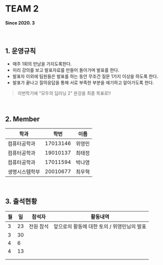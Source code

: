 # TEAM 2

#### Since 2020. 3

<br>

## 1. 운영규칙
 - 매주 1회의 만남을 가지도록한다.  
 - 미리 강의를 보고 발표자료를 만들어 돌아가며 발표를 한다.  
 - 발표자 이외에 팀원들은 발표를 하는 동안 무조건 질문 1가지 이상을 하도록 한다.  
 - 발표가 끝나고 질의응답을 통해 서로 부족한 부분을 얘기하고 알아가도록 한다. 
 
 > 이번학기에 "모두의 딥러닝 2" 완강을 최종 목표로!!


 
 <br>
 

## 2. Member 
| 학과 | 학번 | 이름 |
| ---- | ---- | ---- |
| 컴퓨터공학과     |  17013146    |  위영민   |
|  컴퓨터공학과    |  19010137    |  최태정    |
|   컴퓨터공학과   |    17011594  |  박나영    |
| 생명시스템학부 |    20010677     | 최우혁 |

<br>

## 3. 출석현황

| 월  | 일  | 참석자 | 활동내역 |
| --- | --- | ------ | -------- |
|  3 | 23 | 전원 참석| 앞으로의 활동에 대한 토의 / 위영민님의 발표         |
|  3  | 30    |        |          |
|  4   |  6   |        |          |
|  4   |  13   |        |          |
|     |     |        |          |
|   |   |        |      |

